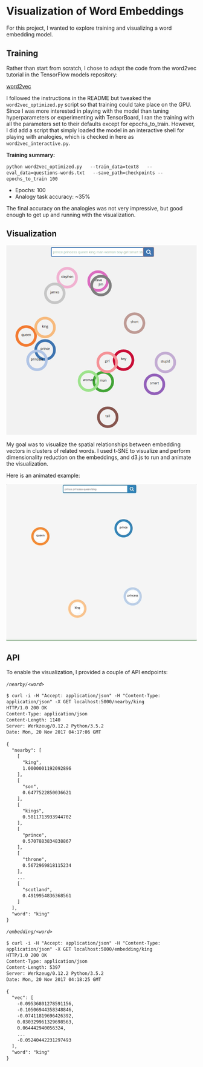 # Visualization of Word Embeddings

For this project, I wanted to explore training and visualizing a word
embedding model.

## Training

Rather than start from scratch, I chose to adapt the code from the word2vec
tutorial in the TensorFlow models repository:

[word2vec](https://github.com/tensorflow/models/tree/master/tutorials/embedding)

I followed the instructions in the README but tweaked the
`word2vec_optimized.py` script so that training could take place on
the GPU. Since I was more interested in playing with the model than tuning
hyperparameters or experimenting with TensorBoard, I ran the training with all
the parameters set to their defaults except for epochs_to_train. However, I did add a script that simply
loaded the model in an interactive shell for playing with analogies, which is
checked in here as `word2vec_interactive.py`.

**Training summary:**

```
python word2vec_optimized.py   --train_data=text8   --eval_data=questions-words.txt   --save_path=checkpoints --epochs_to_train 100
```

- Epochs: 100
- Analogy task accuracy: ~35%

The final accuracy on the analogies was not very impressive, but good enough to
get up and running with the visualization.

## Visualization

![t-SNE Example Visualization](tsne_example.png)

My goal was to visualize the spatial relationships between embedding vectors in
clusters of related words. I used t-SNE to visualize and perform dimensionality
reduction on the embeddings, and d3.js to run and animate the visualization.

Here is an animated example:

![t-SNE Animation](tsne_animated.gif)

## API

To enable the visualization, I provided a couple of API endpoints:

*`/nearby/<word>`*

```
$ curl -i -H "Accept: application/json" -H "Content-Type: application/json" -X GET localhost:5000/nearby/king
HTTP/1.0 200 OK
Content-Type: application/json
Content-Length: 1140
Server: Werkzeug/0.12.2 Python/3.5.2
Date: Mon, 20 Nov 2017 04:17:06 GMT

{
  "nearby": [
    [
      "king",
      1.0000001192092896
    ],
    [
      "son",
      0.6477522850036621
    ],
    [
      "kings",
      0.5811713933944702
    ],
    [
      "prince",
      0.5707883834838867
    ],
    [
      "throne",
      0.5672969818115234
    ],
    ...
    [
      "scotland",
      0.4919954836368561
    ]
  ],
  "word": "king"
}
```

*`/embedding/<word>`*

```
$ curl -i -H "Accept: application/json" -H "Content-Type: application/json" -X GET localhost:5000/embedding/king
HTTP/1.0 200 OK
Content-Type: application/json
Content-Length: 5397
Server: Werkzeug/0.12.2 Python/3.5.2
Date: Mon, 20 Nov 2017 04:18:25 GMT

{
  "vec": [
    -0.09536801278591156,
    -0.10506944358348846,
    -0.07411819696426392,
    0.030329961329698563,
    0.064442940056324,
    ...
    -0.05240442231297493
  ],
  "word": "king"
}
```
